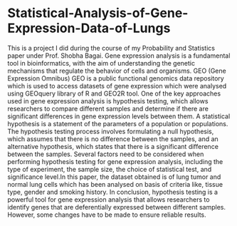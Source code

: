 # Statistical-Analysis-of-Gene-Expression-Data-of-Lungs

This is a project I did during the course of my Probability and Statistics paper under Prof. Shobha Bagai.
Gene expression analysis is a fundamental tool in bioinformatics, with the aim
of understanding the genetic mechanisms that regulate the behavior of cells and
organisms. GEO (Gene Expression Omnibus) GEO is a public functional genomics data repository which is used to access datasets of gene expression which
were analysed using GEOquery library of R and GEO2R tool. One of the key
approaches used in gene expression analysis is hypothesis testing, which allows
researchers to compare different samples and determine if there are significant
differences in gene expression levels between them. A statistical hypothesis is
a statement of the parameters of a population or populations. The hypothesis
testing process involves formulating a null hypothesis, which assumes that there
is no difference between the samples, and an alternative hypothesis, which states
that there is a significant difference between the samples. Several factors need to
be considered when performing hypothesis testing for gene expression analysis,
including the type of experiment, the sample size, the choice of statistical test,
and significance level.In this paper, the dataset obtained is of lung tumor and
normal lung cells which has been analysed on basis of criteria like, tissue type,
gender and smoking history. In conclusion, hypothesis testing is a powerful tool
for gene expression analysis that allows researchers to identify genes that are
deferentially expressed between different samples. However, some changes have
to be made to ensure reliable results.
